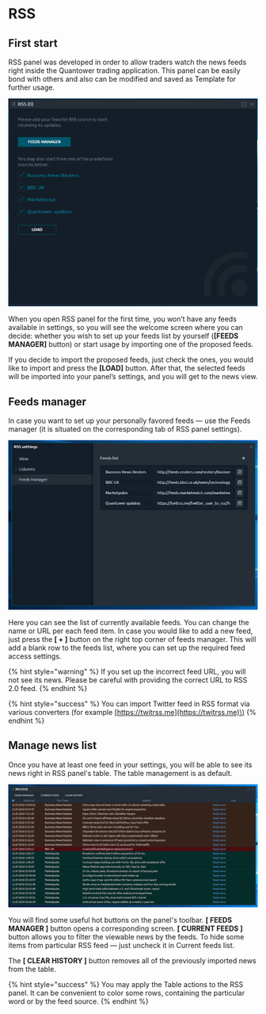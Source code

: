 # RSS

## First start

RSS panel was developed in order to allow traders watch the news feeds right inside the Quantower trading application. This panel can be easily bond with others and also can be modified and saved as Template for further usage.

![RSS first start screen](../.gitbook/assets/rss_start.png)

When you open RSS panel for the first time, you won’t have any feeds available in settings, so you will see the welcome screen where you can decide: whether you wish to set up your feeds list by yourself \(**\[FEEDS MANAGER\]** button\) or start usage by importing one of the proposed feeds.

If you decide to import the proposed feeds, just check the ones, you would like to import and press the **\[LOAD\]** button. After that, the selected feeds will be imported into your panel’s settings, and you will get to the news view.

## Feeds manager

In case you want to set up your personally favored feeds — use the Feeds manager \(it is situated on the corresponding tab of RSS panel settings\).

![](../.gitbook/assets/rss_manager.png)

Here you can see the list of currently available feeds. You can change the name or URL per each feed item. In case you would like to add a new feed, just press the **\[ + \]** button on the right top corner of feeds manager. This will add a blank row to the feeds list, where you can set up the required feed access settings.

{% hint style="warning" %}
If you set up the incorrect feed URL, you will not see its news. Please be careful with providing the correct URL to RSS 2.0 feed.
{% endhint %}

{% hint style="success" %}
You can import Twitter feed in RSS format via various converters \(for example [https://twitrss.me](https://twitrss.me)\)
{% endhint %}

## Manage news list

Once you have at least one feed in your settings, you will be able to see its news right in RSS panel's table. The table management is as default.

![RSS feeds view](../.gitbook/assets/rss_feed.png)

You will find some useful hot buttons on the panel's toolbar. **\[ FEEDS MANAGER \]** button opens a corresponding screen. **\[ CURRENT FEEDS \]** button allows you to filter the viewable news by the feeds. To hide some items from particular RSS feed — just uncheck it in Current feeds list.

The **\[ CLEAR HISTORY \]** button removes all of the previously imported news from the table.

{% hint style="success" %}
You may apply the Table actions to the RSS panel. It can be convenient to color some rows, containing the particular word or by the feed source.
{% endhint %}



